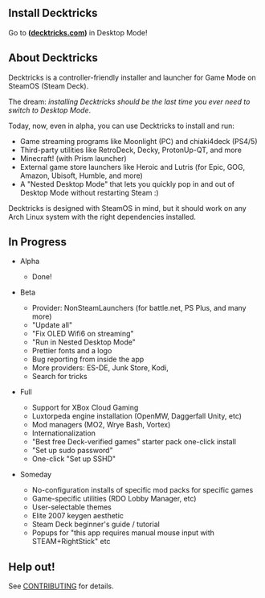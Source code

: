 ## Install Decktricks
Go to **([decktricks.com](https://decktricks.com))** in Desktop Mode!

## About Decktricks
Decktricks is a controller-friendly installer and launcher for Game Mode on SteamOS (Steam Deck).

The dream: _installing Decktricks should be the last time you ever need to switch to Desktop Mode_.

Today, now, even in alpha, you can use Decktricks to install and run:
* Game streaming programs like Moonlight (PC) and chiaki4deck (PS4/5)
* Third-party utilities like RetroDeck, Decky, ProtonUp-QT, and more
* Minecraft! (with Prism launcher)
* External game store launchers like Heroic and Lutris (for Epic, GOG, Amazon, Ubisoft, Humble, and more)
* A "Nested Desktop Mode" that lets you quickly pop in and out of Desktop Mode without restarting Steam :)

Decktricks is designed with SteamOS in mind, but it should work on any Arch Linux system with the right dependencies installed.

## In Progress
* Alpha
    * Done!

* Beta
    * Provider: NonSteamLaunchers (for battle.net, PS Plus, and many more)
    * "Update all"
    * "Fix OLED Wifi6 on streaming"
    * "Run in Nested Desktop Mode"
    * Prettier fonts and a logo
    * Bug reporting from inside the app
    * More providers: ES-DE, Junk Store, Kodi, 
    * Search for tricks

* Full
    * Support for XBox Cloud Gaming
    * Luxtorpeda engine installation (OpenMW, Daggerfall Unity, etc)
    * Mod managers (MO2, Wrye Bash, Vortex)
    * Internationalization
    * "Best free Deck-verified games" starter pack one-click install
    * "Set up sudo password"
    * One-click "Set up SSHD"

* Someday
    * No-configuration installs of specific mod packs for specific games
    * Game-specific utilities (RDO Lobby Manager, etc)
    * User-selectable themes
    * Elite 2007 keygen aesthetic
    * Steam Deck beginner's guide / tutorial
    * Popups for "this app requires manual mouse input with STEAM+RightStick" etc

## Help out!
See [CONTRIBUTING](./CONTRIBUTING.md) for details. 
